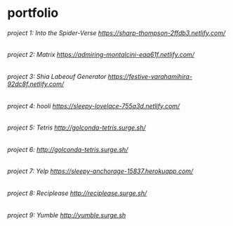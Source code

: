 # portfolio

###### project 1: Into the Spider-Verse https://sharp-thompson-2ffdb3.netlify.com/
###### project 2: Matrix https://admiring-montalcini-eaa61f.netlify.com/
###### project 3: Shia Labeouf Generator https://festive-varahamihira-92dc8f.netlify.com/
###### project 4: hooli https://sleepy-lovelace-755a3d.netlify.com/
###### project 5: Tetris http://golconda-tetris.surge.sh/
###### project 6:  http://golconda-tetris.surge.sh/
###### project 7:  Yelp https://sleepy-anchorage-15837.herokuapp.com/
###### project 8:  Reciplease http://reciplease.surge.sh/
###### project 9:  Yumble http://yumble.surge.sh

